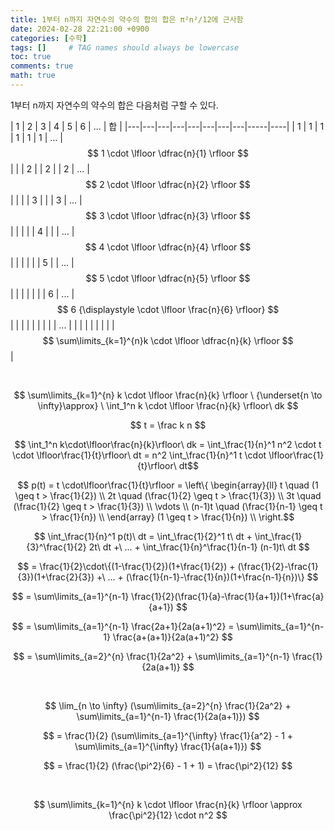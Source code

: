 ```yaml
---
title: 1부터 n까지 자연수의 약수의 합의 합은 π²n²/12에 근사함
date: 2024-02-28 22:21:00 +0900
categories: [수학]
tags: []     # TAG names should always be lowercase
toc: true
comments: true
math: true
---
```


1부터 n까지 자연수의 약수의 합은 다음처럼 구할 수 있다.

| 1 | 2 | 3 | 4 | 5 | 6 | ... | 합 |
|---|---|---|---|---|---|---|---|-----|----|
| 1 | 1 | 1 | 1 | 1 | 1 | ... | $$ 1 \cdot \lfloor \dfrac{n}{1} \rfloor $$ |
|   | 2 |   | 2 |   | 2 | ... | $$ 2 \cdot \lfloor \dfrac{n}{2} \rfloor $$ |
|   |   | 3 |   |   | 3 | ... | $$ 3 \cdot \lfloor \dfrac{n}{3} \rfloor $$ |
|   |   |   | 4 |   |   | ... | $$ 4 \cdot \lfloor \dfrac{n}{4} \rfloor $$ |
|   |   |   |   | 5 |   | ... | $$ 5 \cdot \lfloor \dfrac{n}{5} \rfloor $$ |
|   |   |   |   |   | 6 | ... | $$ 6 {\displaystyle \cdot \lfloor \frac{n}{6} \rfloor} $$ |
|   |   |   |   |   |   |  | ... |
|   |   |   |   |   |   |  | $$ \sum\limits_{k=1}^{n}k \cdot \lfloor \dfrac{n}{k} \rfloor $$ |

<br>

$$ \sum\limits_{k=1}^{n} k \cdot \lfloor \frac{n}{k} \rfloor \ {\underset{n \to \infty}\approx} \  \int_1^n k \cdot \lfloor \frac{n}{k} \rfloor\ dk $$

$$ t = \frac k n $$

$$ \int_1^n k\cdot\lfloor\frac{n}{k}\rfloor\ dk = \int_\frac{1}{n}^1 n^2 \cdot t \cdot \lfloor\frac{1}{t}\rfloor\ dt = n^2 \int_\frac{1}{n}^1 t \cdot \lfloor\frac{1}{t}\rfloor\ dt$$

$$ p(t) = t \cdot\lfloor\frac{1}{t}\rfloor = \left\{
    \begin{array}{ll}
        t \quad (1 \geq t > \frac{1}{2}) \\
        2t \quad (\frac{1}{2} \geq t > \frac{1}{3}) \\
        3t \quad (\frac{1}{2} \geq t > \frac{1}{3}) \\
        \vdots \\
        (n-1)t \quad (\frac{1}{n-1} \geq t > \frac{1}{n}) \\
    \end{array} (1 \geq t > \frac{1}{n}) \\
\right.$$

$$ \int_\frac{1}{n}^1 p(t)\ dt = \int_\frac{1}{2}^1 t\ dt + \int_\frac{1}{3}^\frac{1}{2} 2t\ dt +\ ... + \int_\frac{1}{n}^\frac{1}{n-1} (n-1)t\ dt $$

$$ = \frac{1}{2}\cdot\{(1-\frac{1}{2})(1+\frac{1}{2}) + (\frac{1}{2}-\frac{1}{3})(1+\frac{2}{3}) +\ ... + (\frac{1}{n-1}-\frac{1}{n})(1+\frac{n-1}{n})\} $$

$$ = \sum\limits_{a=1}^{n-1} \frac{1}{2}(\frac{1}{a}-\frac{1}{a+1})(1+\frac{a}{a+1}) $$

$$ = \sum\limits_{a=1}^{n-1} \frac{2a+1}{2a(a+1)^2} = \sum\limits_{a=1}^{n-1} \frac{a+(a+1)}{2a(a+1)^2} $$

$$ = \sum\limits_{a=2}^{n} \frac{1}{2a^2} + \sum\limits_{a=1}^{n-1} \frac{1}{2a(a+1)} $$

<br>

$$ \lim_{n \to \infty} (\sum\limits_{a=2}^{n} \frac{1}{2a^2} + \sum\limits_{a=1}^{n-1} \frac{1}{2a(a+1)}) $$

$$ = \frac{1}{2} (\sum\limits_{a=1}^{\infty} \frac{1}{a^2} - 1 + \sum\limits_{a=1}^{\infty} \frac{1}{a(a+1)}) $$

$$ = \frac{1}{2} (\frac{\pi^2}{6} - 1 + 1) = \frac{\pi^2}{12} $$

<br>

$$ \sum\limits_{k=1}^{n} k \cdot \lfloor \frac{n}{k} \rfloor \approx \frac{\pi^2}{12} \cdot n^2 $$